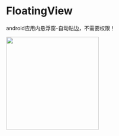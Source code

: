 # FloatingView
android应用内悬浮窗-自动贴边，不需要权限！

<img src="https://github.com/wangtaoT/FloatingView/blob/master/2019-02-16.gif" width="250" />  